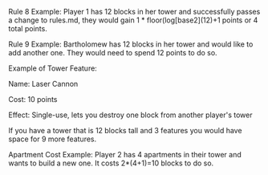 Rule 8 Example: Player 1 has 12 blocks in her tower and successfully passes a change to rules.md, they would gain 1 * floor(log[base2]\(12)+1 points or 4 total points.

Rule 9 Example: Bartholomew has 12 blocks in her tower and would like to add another one. They would need to spend 12 points to do so.

Example of Tower Feature:

Name: Laser Cannon

Cost: 10 points

Effect: Single-use, lets you destroy one block from another player's tower

If you have a tower that is 12 blocks tall and 3 features you would have space for 9 more features. 

Apartment Cost Example: Player 2 has 4 apartments in their tower and wants to build a new one. It costs 2*(4+1)=10 blocks to do so.
